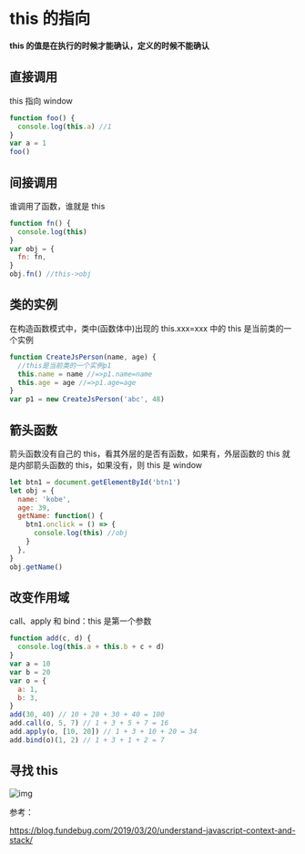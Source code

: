 # this 的指向

**this 的值是在执行的时候才能确认，定义的时候不能确认**

## 直接调用

this 指向 window

```javascript
function foo() {
  console.log(this.a) //1
}
var a = 1
foo()
```

## 间接调用

谁调用了函数，谁就是 this

```javascript
function fn() {
  console.log(this)
}
var obj = {
  fn: fn,
}
obj.fn() //this->obj
```

## 类的实例

在构造函数模式中，类中(函数体中)出现的 this.xxx=xxx 中的 this 是当前类的一个实例

```javascript
function CreateJsPerson(name, age) {
  //this是当前类的一个实例p1
  this.name = name //=>p1.name=name
  this.age = age //=>p1.age=age
}
var p1 = new CreateJsPerson('abc', 48)
```

## 箭头函数

箭头函数没有自己的 this，看其外层的是否有函数，如果有，外层函数的 this 就是内部箭头函数的 this，如果没有，则 this 是 window

```javascript
let btn1 = document.getElementById('btn1')
let obj = {
  name: 'kobe',
  age: 39,
  getName: function() {
    btn1.onclick = () => {
      console.log(this) //obj
    }
  },
}
obj.getName()
```

## 改变作用域

call、apply 和 bind：this 是第一个参数

```javascript
function add(c, d) {
  console.log(this.a + this.b + c + d)
}
var a = 10
var b = 20
var o = {
  a: 1,
  b: 3,
}
add(30, 40) // 10 + 20 + 30 + 40 = 100
add.call(o, 5, 7) // 1 + 3 + 5 + 7 = 16
add.apply(o, [10, 20]) // 1 + 3 + 10 + 20 = 34
add.bind(o)(1, 2) // 1 + 3 + 1 + 2 = 7
```

## 寻找 this

![img](https://cdn.nlark.com/yuque/0/2019/png/85676/1553508525563-7f0894c0-f279-41be-826b-fddf05719921.png)

参考：

<https://blog.fundebug.com/2019/03/20/understand-javascript-context-and-stack/>
